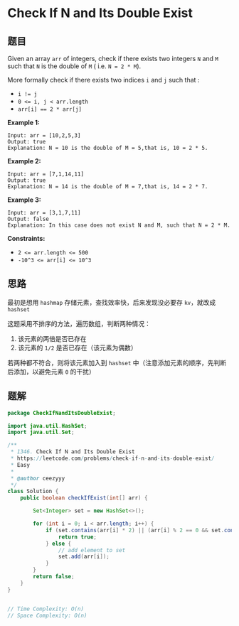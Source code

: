 # Check If N and Its Double Exist

## 题目

Given an array `arr` of integers, check if there exists two integers `N` and `M` such that `N` is the double of `M` ( i.e. `N = 2 * M`).

More formally check if there exists two indices `i` and `j` such that :

- `i != j`
- `0 <= i, j < arr.length`
- `arr[i] == 2 * arr[j]`

 

**Example 1:**

```
Input: arr = [10,2,5,3]
Output: true
Explanation: N = 10 is the double of M = 5,that is, 10 = 2 * 5.
```

**Example 2:**

```
Input: arr = [7,1,14,11]
Output: true
Explanation: N = 14 is the double of M = 7,that is, 14 = 2 * 7.
```

**Example 3:**

```
Input: arr = [3,1,7,11]
Output: false
Explanation: In this case does not exist N and M, such that N = 2 * M.
```

 

**Constraints:**

- `2 <= arr.length <= 500`
- `-10^3 <= arr[i] <= 10^3`

## 思路

最初是想用 `hashmap` 存储元素，查找效率快，后来发现没必要存 `kv`，就改成 `hashset`

这题采用不排序的方法，遍历数组，判断两种情况：

1. 该元素的两倍是否已存在
2. 该元素的 `1/2` 是否已存在（该元素为偶数）



若两种都不符合，则将该元素加入到 `hashset` 中（注意添加元素的顺序，先判断后添加，以避免元素 `0` 的干扰）





## 题解

```java
package CheckIfNandItsDoubleExist;

import java.util.HashSet;
import java.util.Set;

/**
 * 1346. Check If N and Its Double Exist
 * https://leetcode.com/problems/check-if-n-and-its-double-exist/
 * Easy
 *
 * @author ceezyyy
 */
class Solution {
    public boolean checkIfExist(int[] arr) {

        Set<Integer> set = new HashSet<>();

        for (int i = 0; i < arr.length; i++) {
            if (set.contains(arr[i] * 2) || (arr[i] % 2 == 0 && set.contains(arr[i] / 2))) {
                return true;
            } else {
                // add element to set
                set.add(arr[i]);
            }
        }
        return false;
    }
}


// Time Complexity: O(n)
// Space Complexity: O(n)
```

